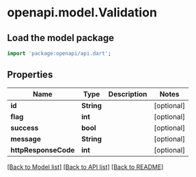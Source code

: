 # openapi.model.Validation

## Load the model package
```dart
import 'package:openapi/api.dart';
```

## Properties
Name | Type | Description | Notes
------------ | ------------- | ------------- | -------------
**id** | **String** |  | [optional] 
**flag** | **int** |  | [optional] 
**success** | **bool** |  | [optional] 
**message** | **String** |  | [optional] 
**httpResponseCode** | **int** |  | [optional] 

[[Back to Model list]](../README.md#documentation-for-models) [[Back to API list]](../README.md#documentation-for-api-endpoints) [[Back to README]](../README.md)



